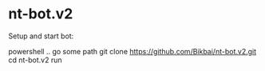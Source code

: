 # nt-bot.v2

Setup and start bot:

powershell
.. go some path
git clone https://github.com/Bikbai/nt-bot.v2.git
cd nt-bot.v2
run
